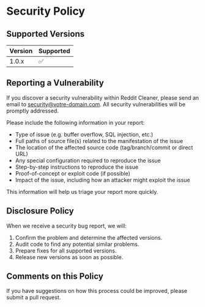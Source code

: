 # Security Policy

## Supported Versions

| Version | Supported          |
| ------- | ------------------ |
| 1.0.x   | :white_check_mark: |

## Reporting a Vulnerability

If you discover a security vulnerability within Reddit Cleaner, please send an email to [security@votre-domain.com](mailto:security@votre-domain.com). All security vulnerabilities will be promptly addressed.

Please include the following information in your report:

- Type of issue (e.g. buffer overflow, SQL injection, etc.)
- Full paths of source file(s) related to the manifestation of the issue
- The location of the affected source code (tag/branch/commit or direct URL)
- Any special configuration required to reproduce the issue
- Step-by-step instructions to reproduce the issue
- Proof-of-concept or exploit code (if possible)
- Impact of the issue, including how an attacker might exploit the issue

This information will help us triage your report more quickly.

## Disclosure Policy

When we receive a security bug report, we will:

1. Confirm the problem and determine the affected versions.
2. Audit code to find any potential similar problems.
3. Prepare fixes for all supported versions.
4. Release new versions as soon as possible.

## Comments on this Policy

If you have suggestions on how this process could be improved, please submit a pull request.
